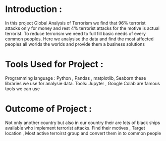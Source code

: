# Introduction :
In this project Global Analysis of Terrorism we find that 96% terrorist attacks only for money and rest 4% terrorist attacks for the motive is actual terrorist. 
To reduce terrorism we need to full fill basic needs of every common peoples. Here we analysise the data and find the most affected peoples all worlds the worlds and provide them a business solutions

# Tools Used for Project :
Programming language : Python , Pandas , matplotlib, Seaborn these libraries we use for analysie data.
Tools: Jupyter , Google Colab are famous tools we can use 

# Outcome of Project :
Not only another country but also in our country their are lots of black ships available who implement terrorist attacks. Find their motives , Target location , Most active terroirst group and convert them in to common people 
